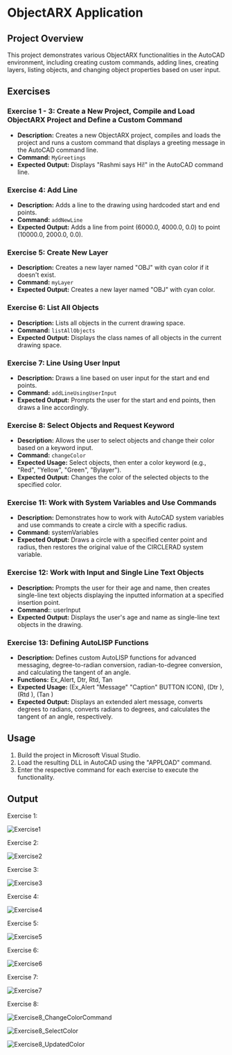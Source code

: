 # ObjectARX Application

## Project Overview

This project demonstrates various ObjectARX functionalities in the AutoCAD environment, including creating custom commands, adding lines, creating layers, listing objects, and changing object properties based on user input.

## Exercises

### Exercise 1 - 3: Create a New Project, Compile and Load ObjectARX Project and Define a Custom Command

- **Description:** Creates a new ObjectARX project, compiles and loads the project and runs a custom command that displays a greeting message in the AutoCAD command line.
- **Command:** `MyGreetings`
- **Expected Output:** Displays "Rashmi says Hi!" in the AutoCAD command line.

### Exercise 4: Add Line

- **Description:** Adds a line to the drawing using hardcoded start and end points.
- **Command:** `addNewLine`
- **Expected Output:** Adds a line from point (6000.0, 4000.0, 0.0) to point (10000.0, 2000.0, 0.0).

### Exercise 5: Create New Layer

- **Description:** Creates a new layer named "OBJ" with cyan color if it doesn't exist.
- **Command:** `myLayer`
- **Expected Output:** Creates a new layer named "OBJ" with cyan color.

### Exercise 6: List All Objects

- **Description:** Lists all objects in the current drawing space.
- **Command:** `listAllObjects`
- **Expected Output:** Displays the class names of all objects in the current drawing space.

### Exercise 7: Line Using User Input

- **Description:** Draws a line based on user input for the start and end points.
- **Command:** `addLineUsingUserInput`
- **Expected Output:** Prompts the user for the start and end points, then draws a line accordingly.

### Exercise 8: Select Objects and Request Keyword

- **Description:** Allows the user to select objects and change their color based on a keyword input.
- **Command:** `changeColor`
- **Expected Usage:** Select objects, then enter a color keyword (e.g., "Red", "Yellow", "Green", "Bylayer").
- **Expected Output:** Changes the color of the selected objects to the specified color.

### Exercise 11: Work with System Variables and Use Commands
- **Description:**  Demonstrates how to work with AutoCAD system variables and use commands to create a circle with a specific radius.
- **Command:** systemVariables
- **Expected Output:**  Draws a circle with a specified center point and radius, then restores the original value of the CIRCLERAD system variable.

### Exercise 12: Work with Input and Single Line Text Objects
- **Description:** Prompts the user for their age and name, then creates single-line text objects displaying the inputted information at a specified insertion point.
- **Command:**: userInput
- **Expected Output:** Displays the user's age and name as single-line text objects in the drawing.

### Exercise 13: Defining AutoLISP Functions
- **Description:**  Defines custom AutoLISP functions for advanced messaging, degree-to-radian conversion, radian-to-degree conversion, and calculating the tangent of an angle.
- **Functions:**  Ex_Alert, Dtr, Rtd, Tan
- **Expected Usage:**  (Ex_Alert "Message" "Caption" BUTTON ICON), (Dtr <degrees>), (Rtd <radians>), (Tan <angle in radians>)
- **Expected Output:**  Displays an extended alert message, converts degrees to radians, converts radians to degrees, and calculates the tangent of an angle, respectively.

## Usage

1. Build the project in Microsoft Visual Studio.
2. Load the resulting DLL in AutoCAD using the "APPLOAD" command.
3. Enter the respective command for each exercise to execute the functionality.

## Output

Exercise 1:

![Exercise1](https://github.com/rashmi-kulkarni-ct402/ObjectARX/assets/158051740/a20af321-453c-41f6-a40e-e90f1ae76f7e)

Exercise 2:

![Exercise2](https://github.com/rashmi-kulkarni-ct402/ObjectARX/assets/158051740/a12096e0-4d11-4534-8c73-f1e96b913721)

Exercise 3:

![Exercise3](https://github.com/rashmi-kulkarni-ct402/ObjectARX/assets/158051740/d5794f4e-437b-4657-bdbd-315da35a016a)

Exercise 4:

![Exercise4](https://github.com/rashmi-kulkarni-ct402/ObjectARX/assets/158051740/00e22b8c-aaca-4796-81b4-244fc0967330)

Exercise 5:

![Exercise5](https://github.com/rashmi-kulkarni-ct402/ObjectARX/assets/158051740/df917856-3b3b-4462-a516-733e71ed2612)

Exercise 6:

![Exercise6](https://github.com/rashmi-kulkarni-ct402/ObjectARX/assets/158051740/4cdb10ba-607b-4518-9046-6c5ee8de7203)

Exercise 7:

![Exercise7](https://github.com/rashmi-kulkarni-ct402/ObjectARX/assets/158051740/3715cab5-5b87-4d7f-b3f0-9c493a5a27e4)

Exercise 8:

![Exercise8_ChangeColorCommand](https://github.com/rashmi-kulkarni-ct402/ObjectARX/assets/158051740/8e4bde4d-3f30-4473-b9e1-8cad9bf20bb1)

![Exercise8_SelectColor](https://github.com/rashmi-kulkarni-ct402/ObjectARX/assets/158051740/baabc757-8a82-4d43-b176-ce858cd6da98)

![Exercise8_UpdatedColor](https://github.com/rashmi-kulkarni-ct402/ObjectARX/assets/158051740/cf144485-4b26-4df0-a352-5d28b32be6aa)

